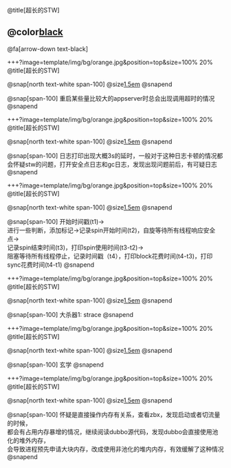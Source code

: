 @title[超长的STW]

## @color[black](超长的STW)

@fa[arrow-down text-black]

+++?image=template/img/bg/orange.jpg&position=top&size=100% 20%
@title[超长的STW]

@snap[north text-white span-100]
@size[1.5em](现象)
@snapend

@snap[span-100]
重启某些量比较大的appserver时总会出现调用超时的情况
@snapend

+++?image=template/img/bg/orange.jpg&position=top&size=100% 20%
@title[超长的STW]

@snap[north text-white span-100]
@size[1.5em](排查过程)
@snapend

@snap[span-100]
日志打印出现大概3s的延时，一般对于这种日志卡顿的情况都会怀疑stw的问题，打开安全点日志和gc日志，发现出现问题前后，有可疑日志
@snapend

+++?image=template/img/bg/orange.jpg&position=top&size=100% 20%
@title[超长的STW]

@snap[north text-white span-100]
@size[1.5em](排查过程)
@snapend

@snap[span-100]
开始时间戳(t1)-><br/>
进行一些判断，添加标记->记录spin开始时间(t2)，自旋等待所有线程响应安全点-><br/>
记录spin结束时间(t3)，打印spin使用时间(t3-t2)-><br>
阻塞等待所有线程停止，记录时间戳（t4），打印block花费时间(t4-t3)，打印sync花费时间(t4-t1)
@snapend

+++?image=template/img/bg/orange.jpg&position=top&size=100% 20%
@title[超长的STW]

@snap[north text-white span-100]
@size[1.5em](排查过程)
@snapend

@snap[span-100]
大杀器1: strace
@snapend

+++?image=template/img/bg/orange.jpg&position=top&size=100% 20%
@title[超长的STW]

@snap[north text-white span-100]
@size[1.5em](排查过程)
@snapend

@snap[span-100]
玄学
@snapend

+++?image=template/img/bg/orange.jpg&position=top&size=100% 20%
@title[超长的STW]

@snap[north text-white span-100]
@size[1.5em](排查过程)
@snapend

@snap[span-100]
怀疑是直接操作内存有关系，查看zbx，发现启动或者切流量的时候，<br>
都会有占用内存暴增的情况，继续阅读dubbo源代码，发现dubbo会直接使用池化的堆外内存，<br>
会导致进程预先申请大块内存，改成使用非池化的堆内内存，有效缓解了这种情况
@snapend

